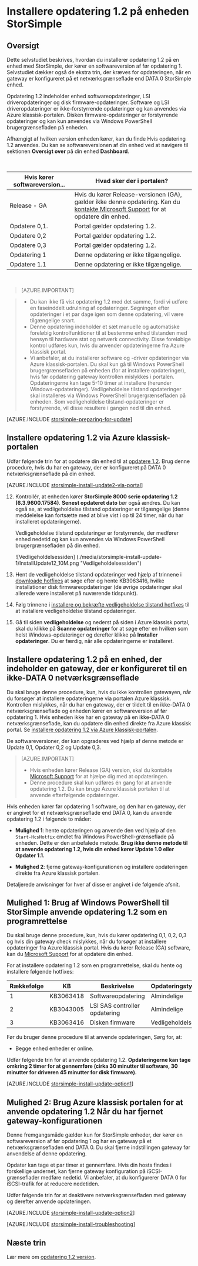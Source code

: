<properties
   pageTitle="Installere opdatering 1.2 på enheden StorSimple | Microsoft Azure"
   description="Forklarer, hvordan du installerer StorSimple 8000 serie opdatering 1.2 på enheden StorSimple 8000 serie."
   services="storsimple"
   documentationCenter="NA"
   authors="alkohli"
   manager="carmonm"
   editor="" />
<tags
   ms.service="storsimple"
   ms.devlang="NA"
   ms.topic="article"
   ms.tgt_pltfrm="NA"
   ms.workload="TBD"
   ms.date="08/22/2016"
   ms.author="alkohli" />

# <a name="install-update-12-on-your-storsimple-device"></a>Installere opdatering 1.2 på enheden StorSimple

## <a name="overview"></a>Oversigt

Dette selvstudiet beskrives, hvordan du installerer opdatering 1.2 på en enhed med StorSimple, der kører en softwareversion af før opdatering 1. Selvstudiet dækker også de ekstra trin, der kræves for opdateringen, når en gateway er konfigureret på et netværksgrænseflade end DATA 0 StorSimple enhed.

Opdatering 1.2 indeholder enhed softwareopdateringer, LSI driveropdateringer og disk firmware-opdateringer. Software og LSI driveropdateringer er ikke-forstyrrende opdateringer og kan anvendes via Azure klassisk-portalen. Disken firmware-opdateringer er forstyrrende opdateringer og kan kun anvendes via Windows PowerShell brugergrænsefladen på enheden.

Afhængigt af hvilken version enheden kører, kan du finde Hvis opdatering 1.2 anvendes. Du kan se softwareversionen af din enhed ved at navigere til sektionen **Oversigt over** på din enhed **Dashboard**.

</br>

| Hvis kører softwareversion...   | Hvad sker der i portalen?                              |
|---------------------------------|--------------------------------------------------------------|
| Release - GA                    | Hvis du kører Release-versionen (GA), gælder ikke denne opdatering. Kan du [kontakte Microsoft Support](storsimple-contact-microsoft-support.md) for at opdatere din enhed.|
| Opdatere 0,1.                      | Portal gælder opdatering 1.2.                                |
| Opdatere 0,2                      | Portal gælder opdatering 1.2.                                |
| Opdatere 0,3                      | Portal gælder opdatering 1.2.                                |
| Opdatering 1                        | Denne opdatering er ikke tilgængelige.                           |
| Opdatere 1.1                      | Denne opdatering er ikke tilgængelige.                           |

</br>

> [AZURE.IMPORTANT]

> -  Du kan ikke få vist opdatering 1.2 med det samme, fordi vi udføre en faseinddelt udrulning af opdateringer. Søgningen efter opdateringer i et par dage igen som denne opdatering, vil være tilgængelige snart.
> - Denne opdatering indeholder et sæt manuelle og automatiske foreløbig kontrolfunktioner til at bestemme enhed tilstanden med hensyn til hardware stat og netværk connectivity. Disse foreløbige kontrol udføres kun, hvis du anvender opdateringerne fra Azure klassisk portal.
> - Vi anbefaler, at du installerer software og -driver opdateringer via Azure klassisk-portalen. Du skal kun gå til Windows PowerShell brugergrænsefladen på enheden (for at installere opdateringer), hvis før opdatering gateway kontrollen mislykkes i portalen. Opdateringerne kan tage 5-10 timer at installere (herunder Windows-opdateringer). Vedligeholdelse tilstand opdateringer skal installeres via Windows PowerShell brugergrænsefladen på enheden. Som vedligeholdelse tilstand-opdateringer er forstyrrende, vil disse resultere i gangen ned til din enhed.

[AZURE.INCLUDE [storsimple-preparing-for-update](../../includes/storsimple-preparing-for-updates.md)]

## <a name="install-update-12-via-the-azure-classic-portal"></a>Installere opdatering 1.2 via Azure klassisk-portalen

Udfør følgende trin for at opdatere din enhed til at [opdatere 1.2](storsimple-update1-release-notes.md). Brug denne procedure, hvis du har en gateway, der er konfigureret på DATA 0 netværksgrænseflade på din enhed.

[AZURE.INCLUDE [storsimple-install-update2-via-portal](../../includes/storsimple-install-update2-via-portal.md)]

12. Kontrollér, at enheden kører **StorSimple 8000 serie opdatering 1.2 (6.3.9600.17584)**. **Senest opdateret dato** bør også ændres. Du kan også se, at vedligeholdelse tilstand opdateringer er tilgængelige (denne meddelelse kan fortsætte med at blive vist i op til 24 timer, når du har installeret opdateringerne).

    Vedligeholdelse tilstand opdateringer er forstyrrende, der medfører enhed nedetid og kan kun anvendes via Windows PowerShell brugergrænsefladen på din enhed.

    ![Vedligeholdelsessiden] (./media/storsimple-install-update-1/InstallUpdate12_10M.png "Vedligeholdelsessiden")

13. Hent de vedligeholdelse tilstand opdateringer ved hjælp af trinnene i [downloade hotfixes]( #to-download-hotfixes) at søge efter og hente KB3063416, hvilke installationer disk firmwareopdateringer (de øvrige opdateringer skal allerede være installeret på nuværende tidspunkt).

13. Følg trinnene i [installere og bekræfte vedligeholdelse tilstand hotfixes](#to-install-and-verify-maintenance-mode-hotfixes) til at installere vedligeholdelse tilstand opdateringer.

14. Gå til siden **vedligeholdelse** og nederst på siden i Azure klassisk portal, skal du klikke på **Scanne opdateringer** for at søge efter en hvilken som helst Windows-opdateringer og derefter klikke på **Installer opdateringer**. Du er færdig, når alle opdateringerne er installeret.



## <a name="install-update-12-on-a-device-that-has-a-gateway-configured-for-a-non-data-0-network-interface"></a>Installere opdatering 1.2 på en enhed, der indeholder en gateway, der er konfigureret til en ikke-DATA 0 netværksgrænseflade

Du skal bruge denne procedure, kun, hvis du ikke kontrollen gatewayen, når du forsøger at installere opdateringerne via portalen Azure klassisk. Kontrollen mislykkes, når du har en gateway, der er tildelt til en ikke-DATA 0 netværksgrænseflade og enheden kører en softwareversion af før opdatering 1. Hvis enheden ikke har en gateway på en ikke-DATA 0 netværksgrænseflade, kan du opdatere din enhed direkte fra Azure klassisk portal. Se [installere opdatering 1.2 via Azure klassisk-portalen](#install-update-1.2-via-the-azure-classic-portal).

De softwareversioner, der kan opgraderes ved hjælp af denne metode er Update 0,1, Opdater 0,2 og Update 0,3.


> [AZURE.IMPORTANT]
>
> - Hvis enheden kører Release (GA) version, skal du kontakte [Microsoft Support](storsimple-contact-microsoft-support.md) for at hjælpe dig med at opdateringen.
> - Denne procedure skal kun udføres én gang for at anvende opdatering 1.2. Du kan bruge Azure klassisk portalen til at anvende efterfølgende opdateringer.

Hvis enheden kører før opdatering 1 software, og den har en gateway, der er angivet for et netværksgrænseflade end DATA 0, kan du anvende opdatering 1.2 i følgende to måder:

- **Mulighed 1**: hente opdateringen og anvende den ved hjælp af den `Start-HcsHotfix` cmdlet fra Windows PowerShell-grænseflade på enheden. Dette er den anbefalede metode. **Brug ikke denne metode til at anvende opdatering 1.2, hvis din enhed kører Update 1.0 eller Opdater 1.1.**

- **Mulighed 2**: fjerne gateway-konfigurationen og installere opdateringen direkte fra Azure klassisk portalen.


Detaljerede anvisninger for hver af disse er angivet i de følgende afsnit.

## <a name="option-1-use-windows-powershell-for-storsimple-to-apply-update-12-as-a-hotfix"></a>Mulighed 1: Brug af Windows PowerShell til StorSimple anvende opdatering 1.2 som en programrettelse

Du skal bruge denne procedure, kun, hvis du kører opdatering 0,1, 0,2, 0,3 og hvis din gateway check mislykkes, når du forsøger at installere opdateringer fra Azure klassisk portal. Hvis du kører Release (GA) software, kan du [Microsoft Support](storsimple-contact-microsoft-support.md) for at opdatere din enhed.

For at installere opdatering 1.2 som en programrettelse, skal du hente og installere følgende hotfixes:

| Rækkefølge  | KB        | Beskrivelse             | Opdateringstype  |
|--------|-----------|-------------------------|------------- |
| 1      | KB3063418 | Softwareopdatering         |  Almindelige     |
| 2      | KB3043005 | LSI SAS controller opdatering |  Almindelige     |
| 3      | KB3063416 | Disken firmware           | Vedligeholdelse  |

Før du bruger denne procedure til at anvende opdateringen, Sørg for, at:

- Begge enhed enheder er online.

Udfør følgende trin for at anvende opdatering 1.2. **Opdateringerne kan tage omkring 2 timer for at gennemføre (cirka 30 minutter til software, 30 minutter for driveren 45 minutter for disk firmware).**

[AZURE.INCLUDE [storsimple-install-update-option1](../../includes/storsimple-install-update-option1.md)]


## <a name="option-2-use-the-azure-classic-portal-to-apply-update-12-after-removing-the-gateway-configuration"></a>Mulighed 2: Brug Azure klassisk portalen for at anvende opdatering 1.2 Når du har fjernet gateway-konfigurationen

Denne fremgangsmåde gælder kun for StorSimple enheder, der kører en softwareversion af før opdatering 1 og har en gateway på et netværksgrænsefladen end DATA 0. Du skal fjerne indstillingen gateway før anvendelse af denne opdatering.

Opdater kan tage et par timer at gennemføre. Hvis din hosts findes i forskellige undernet, kan fjerne gateway konfiguration på iSCSI-grænseflader medføre nedetid. Vi anbefaler, at du konfigurerer DATA 0 for iSCSI-trafik for at reducere nedetiden.

Udfør følgende trin for at deaktivere netværksgrænsefladen med gateway og derefter anvende opdateringen.

[AZURE.INCLUDE [storsimple-install-update-option2](../../includes/storsimple-install-update-option2.md)]

[AZURE.INCLUDE [storsimple-install-troubleshooting](../../includes/storsimple-install-troubleshooting.md)]


## <a name="next-steps"></a>Næste trin

Lær mere om [opdatering 1.2 version](storsimple-update1-release-notes.md).
